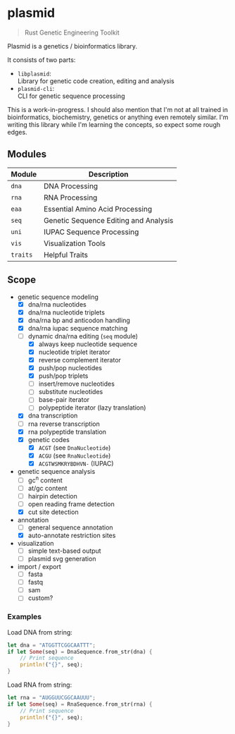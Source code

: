 # plasmid
> Rust Genetic Engineering Toolkit

Plasmid is a genetics / bioinformatics library.<br>

It consists of two parts:
- `libplasmid`:<br>
  Library for genetic code creation, editing and analysis
- `plasmid-cli`:<br>
  CLI for genetic sequence processing

This is a work-in-progress. I should also mention that I'm not at all trained in bioinformatics, biochemistry, genetics or anything even remotely similar. I'm writing this library while I'm learning the concepts, so expect some rough edges.

## Modules

| Module   | Description |
| -------- | ----------- |
| `dna`    | DNA Processing |
| `rna`    | RNA Processing |
| `eaa`    | Essential Amino Acid Processing |
| `seq`    | Genetic Sequence Editing and Analysis |
| `uni`    | IUPAC Sequence Processing |
| `vis`    | Visualization Tools |
| `traits` | Helpful Traits |

## Scope

- genetic sequence modeling
  - [x] dna/rna nucleotides
  - [x] dna/rna nucleotide triplets
  - [x] dna/rna bp and anticodon handling
  - [x] dna/rna iupac sequence matching
  - [ ] dynamic dna/rna editing (`seq` module)
    - [x] always keep nucleotide sequence
    - [x] nucleotide triplet iterator
    - [x] reverse complement iterator
    - [x] push/pop nucleotides
    - [x] push/pop triplets
    - [ ] insert/remove nucleotides
    - [ ] substitute nucleotides
    - [ ] base-pair iterator
    - [ ] polypeptide iterator (lazy translation)
  - [x] dna transcription
  - [ ] rna reverse transcription
  - [x] rna polypeptide translation
  - [x] genetic codes
    - [x] `ACGT` (see `DnaNucleotide`)
    - [x] `ACGU` (see `RnaNucleotide`)
    - [x] `ACGTWSMKRYBDHVN-` (IUPAC)
- genetic sequence analysis
  - [ ] gc<sup>n</sup> content
  - [ ] at/gc content
  - [ ] hairpin detection
  - [ ] open reading frame detection
  - [x] cut site detection
- annotation
  - [ ] general sequence annotation
  - [x] auto-annotate restriction sites
- visualization
  - [ ] simple text-based output
  - [ ] plasmid svg generation
- import / export
  - [ ] fasta
  - [ ] fastq
  - [ ] sam
  - [ ] custom?

### Examples

Load DNA from string:
```rs
let dna = "ATGGTTCGGCAATTT";
if let Some(seq) = DnaSequence.from_str(dna) {
    // Print sequence
    println!("{}", seq);
}
```

Load RNA from string:
```rs
let rna = "AUGGUUCGGCAAUUU";
if let Some(seq) = RnaSequence.from_str(rna) {
    // Print sequence
    println!("{}", seq);
}
```